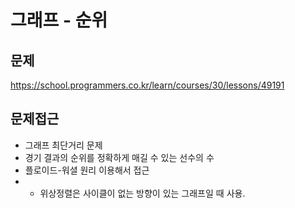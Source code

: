 # 그래프 - 순위

## 문제
https://school.programmers.co.kr/learn/courses/30/lessons/49191

## 문제접근
- 그래프 최단거리 문제
- 경기 결과의 순위를 정확하게 매길 수 있는 선수의 수
- 플로이드-워셜 원리 이용해서 접근
- * 위상정렬은 사이클이 없는 방향이 있는 그래프일 때 사용.
